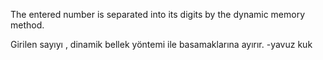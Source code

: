 The entered number is separated into its digits by the dynamic memory method. 

Girilen sayıyı , dinamik bellek yöntemi ile basamaklarına ayırır.
                                                                  -yavuz kuk

